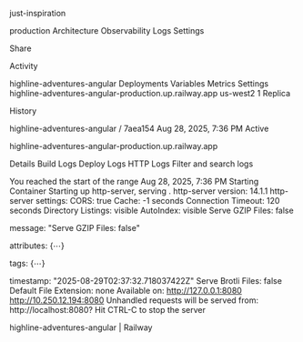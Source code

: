 just-inspiration


production
Architecture
Observability
Logs
Settings

Share





Activity


highline-adventures-angular
Deployments
Variables
Metrics
Settings
highline-adventures-angular-production.up.railway.app
us-west2
1 Replica




History

highline-adventures-angular
/
7aea154
Aug 28, 2025, 7:36 PM
Active

highline-adventures-angular-production.up.railway.app

Details
Build Logs
Deploy Logs
HTTP Logs
Filter and search logs

You reached the start of the range
Aug 28, 2025, 7:36 PM
Starting Container
Starting up http-server, serving .
http-server version: 14.1.1
http-server settings: 
CORS: true
Cache: -1 seconds
Connection Timeout: 120 seconds
Directory Listings: visible
AutoIndex: visible
Serve GZIP Files: false

message:
"Serve GZIP Files: false"

attributes:
{⋯}

tags:
{⋯}

timestamp:
"2025-08-29T02:37:32.718037422Z"
Serve Brotli Files: false
Default File Extension: none
Available on:
  http://127.0.0.1:8080
  http://10.250.12.194:8080
Unhandled requests will be served from: http://localhost:8080?
Hit CTRL-C to stop the server


highline-adventures-angular | Railway